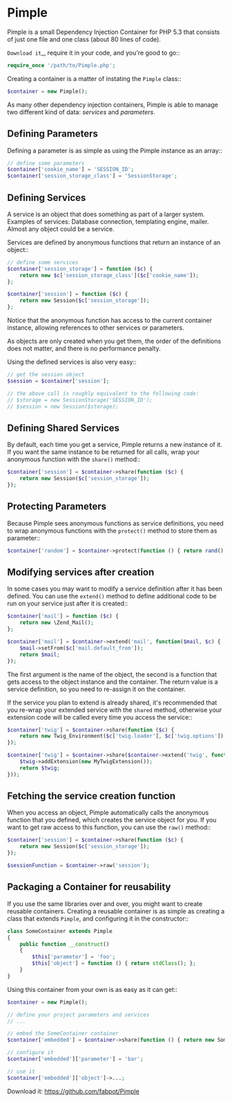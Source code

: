Pimple
======

Pimple is a small Dependency Injection Container for PHP 5.3 that consists
of just one file and one class (about 80 lines of code).

`Download it`_, require it in your code, and you're good to go::


```php
require_once '/path/to/Pimple.php';
```

Creating a container is a matter of instating the ``Pimple`` class::

```php
$container = new Pimple();
```

As many other dependency injection containers, Pimple is able to manage two
different kind of data: *services* and *parameters*.

Defining Parameters
-------------------

Defining a parameter is as simple as using the Pimple instance as an array::

```php
// define some parameters
$container['cookie_name'] = 'SESSION_ID';
$container['session_storage_class'] = 'SessionStorage';
```

Defining Services
-----------------

A service is an object that does something as part of a larger system.
Examples of services: Database connection, templating engine, mailer. Almost
any object could be a service.

Services are defined by anonymous functions that return an instance of an
object::

```php
// define some services
$container['session_storage'] = function ($c) {
    return new $c['session_storage_class']($c['cookie_name']);
};

$container['session'] = function ($c) {
    return new Session($c['session_storage']);
};
```

Notice that the anonymous function has access to the current container
instance, allowing references to other services or parameters.

As objects are only created when you get them, the order of the definitions
does not matter, and there is no performance penalty.

Using the defined services is also very easy::

```php
// get the session object
$session = $container['session'];

// the above call is roughly equivalent to the following code:
// $storage = new SessionStorage('SESSION_ID');
// $session = new Session($storage);
```

Defining Shared Services
------------------------

By default, each time you get a service, Pimple returns a new instance of it.
If you want the same instance to be returned for all calls, wrap your
anonymous function with the ``share()`` method::

```php
$container['session'] = $container->share(function ($c) {
    return new Session($c['session_storage']);
});
```

Protecting Parameters
---------------------

Because Pimple sees anonymous functions as service definitions, you need to
wrap anonymous functions with the ``protect()`` method to store them as
parameter::

```php
$container['random'] = $container->protect(function () { return rand(); });
```

Modifying services after creation
---------------------------------

In some cases you may want to modify a service definition after it has been
defined. You can use the ``extend()`` method to define additional code to
be run on your service just after it is created::

```php
$container['mail'] = function ($c) {
    return new \Zend_Mail();
};

$container['mail'] = $container->extend('mail', function($mail, $c) {
    $mail->setFrom($c['mail.default_from']);
    return $mail;
});
```

The first argument is the name of the object, the second is a function that
gets access to the object instance and the container. The return value is
a service definition, so you need to re-assign it on the container.

If the service you plan to extend is already shared, it's recommended that you
re-wrap your extended service with the ``shared`` method, otherwise your extension
code will be called every time you access the service::

```php
$container['twig'] = $container->share(function ($c) {
    return new Twig_Environment($c['twig.loader'], $c['twig.options']);
});

$container['twig'] = $container->share($container->extend('twig', function ($twig, $c) {
    $twig->addExtension(new MyTwigExtension());
    return $twig;
}));
```

Fetching the service creation function
--------------------------------------

When you access an object, Pimple automatically calls the anonymous function
that you defined, which creates the service object for you. If you want to get
raw access to this function, you can use the ``raw()`` method::

```php
$container['session'] = $container->share(function ($c) {
    return new Session($c['session_storage']);
});

$sessionFunction = $container->raw('session');
```

Packaging a Container for reusability
-------------------------------------

If you use the same libraries over and over, you might want to create reusable
containers. Creating a reusable container is as simple as creating a class
that extends ``Pimple``, and configuring it in the constructor::

```php
class SomeContainer extends Pimple
{
    public function __construct()
    {
        $this['parameter'] = 'foo';
        $this['object'] = function () { return stdClass(); };
    }
}
```

Using this container from your own is as easy as it can get::

```php
$container = new Pimple();

// define your project parameters and services
// ...

// embed the SomeContainer container
$container['embedded'] = $container->share(function () { return new SomeContainer(); });

// configure it
$container['embedded']['parameter'] = 'bar';

// use it
$container['embedded']['object']->...;
```

Download it: https://github.com/fabpot/Pimple
